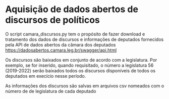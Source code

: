# Aquisição de dados abertos de discursos de políticos

O script camara_discursos.py tem o propósito de fazer download e tratamento dos dados de discursos e informações de deputados fornecidos pela API de dados abertos da câmara dos deputados <https://dadosabertos.camara.leg.br/swagger/api.html>

Os discursos são baixados em conjunto de acordo com a legislatura. Por exemplo, se for inserido, quando requisitado, o número a legislatura 56 (2019-2022) serão baixados todos os discursos disponíveis de todos os deputados em execício nesse período.

As informações dos discursos são salvas em arquivos csv nomeados com o número de de legislatura de cada deputado
